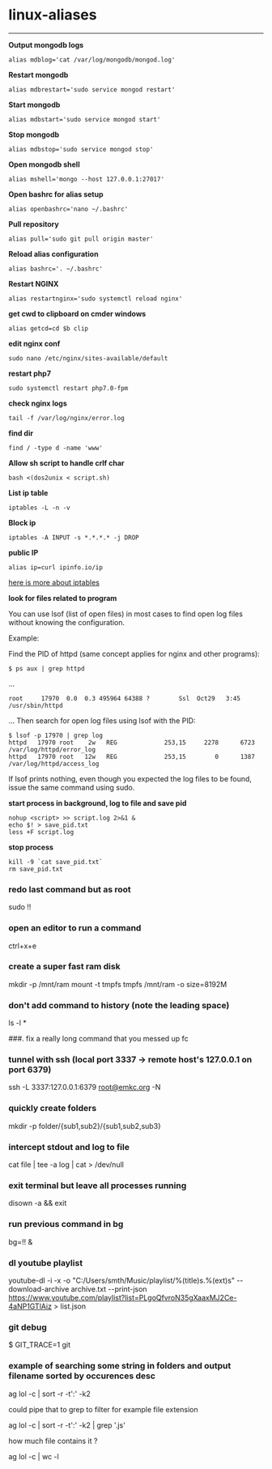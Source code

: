 # linux-aliases

---

**Output mongodb logs**

```
alias mdblog='cat /var/log/mongodb/mongod.log'
```

**Restart mongodb**

```
alias mdbrestart='sudo service mongod restart'
```

**Start mongodb**

```
alias mdbstart='sudo service mongod start'
```

**Stop mongodb**

```
alias mdbstop='sudo service mongod stop'
```

**Open mongodb shell**

```
alias mshell='mongo --host 127.0.0.1:27017'
```

**Open bashrc for alias setup**

```
alias openbashrc='nano ~/.bashrc'
```

**Pull repository**

```
alias pull='sudo git pull origin master'
```

**Reload alias configuration**

```
alias bashrc='. ~/.bashrc'
```

**Restart NGINX**

```
alias restartnginx='sudo systemctl reload nginx'
```

**get cwd to clipboard on cmder windows**

```
alias getcd=cd $b clip
```

**edit nginx conf**

```
sudo nano /etc/nginx/sites-available/default
```

**restart php7**

```
sudo systemctl restart php7.0-fpm
```

**check nginx logs**

```
tail -f /var/log/nginx/error.log
```

**find dir**

```
find / -type d -name 'www'
```

**Allow sh script to handle crlf char**

```
bash <(dos2unix < script.sh)
```

**List ip table**

```
iptables -L -n -v
```

**Block ip**

```
iptables -A INPUT -s *.*.*.* -j DROP
```

**public IP**

```
alias ip=curl ipinfo.io/ip
```

[here is more about iptables](http://www.pettingers.org/code/firewall.html)


**look for files related to program**

You can use lsof (list of open files) in most cases to find open log files without knowing the configuration.

Example:

Find the PID of httpd (same concept applies for nginx and other programs):
```
$ ps aux | grep httpd
```
...
```
root     17970  0.0  0.3 495964 64388 ?        Ssl  Oct29   3:45 /usr/sbin/httpd
```
...
Then search for open log files using lsof with the PID:
```
$ lsof -p 17970 | grep log
httpd   17970 root    2w   REG             253,15     2278      6723 /var/log/httpd/error_log
httpd   17970 root   12w   REG             253,15        0      1387 /var/log/httpd/access_log
```
If lsof prints nothing, even though you expected the log files to be found, issue the same command using sudo.


**start process in background, log to file and save pid**

```
nohup <script> >> script.log 2>&1 &
echo $! > save_pid.txt
less +F script.log
```

**stop process**

```
kill -9 `cat save_pid.txt`
rm save_pid.txt
```
### redo last command but as root
sudo !!

### open an editor to run a command
ctrl+x+e

### create a super fast ram disk
mkdir -p /mnt/ram
mount -t tmpfs tmpfs /mnt/ram -o size=8192M

### don't add command to history (note the leading space)
 ls -l *

###. fix a really long command that you messed up
fc

### tunnel with ssh (local port 3337 -> remote host's 127.0.0.1 on port 6379)
ssh -L 3337:127.0.0.1:6379 root@emkc.org -N

### quickly create folders
mkdir -p folder/{sub1,sub2}/{sub1,sub2,sub3}

### intercept stdout and log to file
cat file | tee -a log | cat > /dev/null

### exit terminal but leave all processes running
disown -a && exit

### run previous command in bg

bg=!! &

### dl youtube playlist

 youtube-dl -i -x -o "C:/Users/smth/Music/playlist/%(title)s.%(ext)s" --download-archive archive.txt --print-json https://www.youtube.com/playlist?list=PLgoQfvroN35gXaaxMJ2Ce-4aNP1GTlAiz > list.json
 
 ### git debug
 
 $ GIT_TRACE=1 git
 
 
 ### example of searching some string in folders and output filename sorted by occurences desc
 
 ag lol -c | sort -r -t':' -k2
 
 could pipe that to grep to filter for example file extension
 
  ag lol -c | sort -r -t':' -k2 | grep '\.js'
  
  how much file contains it ? 
  
   ag lol -c | wc -l
